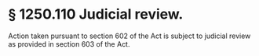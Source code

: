 # § 1250.110   Judicial review.

Action taken pursuant to section 602 of the Act is subject to judicial review as provided in section 603 of the Act.




